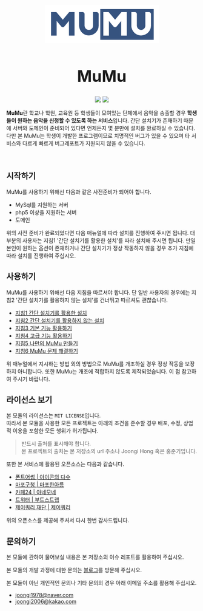 <p align="center">
    <img src="https://github.com/joongiHong/mumu/blob/master/image/logo.png?raw=true" width="300">
    <h1 align="center" style="font-size: 3em;">MuMu</h1>
    <p align="center">
        <img src="https://img.shields.io/badge/python-v3.7-blue">
        <img src="https://img.shields.io/badge/license-MIT-green">
    </p>
    <p><b>MuMu</b>란 학교나 학원, 교육원 등 학생들이 모여있는 단체에서 음악을 송출할 경우 <b>학생들이 원하는 음악을 신청할 수 있도록 하는 서비스</b>입니다. 간단 설치기가 존재하기 때문에 서버와 도메인이 준비되어 있다면 언제든지 몇 분만에 설치를 완료하실 수 있습니다. 다만 본 MuMu는 학생이 개발한 프로그램이므로 치명적인 버그가 있을 수 있으며 타 서비스와 다르게 빠르게 버그레포트가 지원되지 않을 수 있습니다.</p>
</p>

<br/>

## 시작하기

MuMu를 사용하기 위해선 다음과 같은 사전준비가 되어야 합니다.

- MySql를 지원하는 서버
- php5 이상을 지원하는 서버
- 도메인

위의 사전 준비가 완료되었다면 다음 매뉴얼에 따라 설치를 진행하여 주시면 됩니다. 대부분의 사용자는 지침1 '간단 설치기를 활용한 설치'를 따라 설치해 주시면 됩니다. 만일 본인이 원하는 옵션이 존재하거나 간단 설치기가 정상 작동하지 않을 경우 추가 지침에 따라 설치를 진행하여 주십시오.

## 사용하기

MuMu를 사용하기 위해선 다음 지침을 따르셔야 합니다. 단 일반 사용자의 경우에는 지침2 '간단 설치기를 활용하지 않는 설치'를 건너뛰고 따르셔도 괜찮습니다.

- [지침1 간단 설치기를 활용한 설치](docs/1.md)
- [지침2 간단 설치기를 활용하지 않는 설치](docs/2.md)
- [지침3 기본 기능 활용하기](docs/3.md)
- [지침4 고급 기능 활용하기](docs/4.md)
- [지침5 나만의 MuMu 만들기](docs/5.md)
- [지침6 MuMu 문제 해결하기](docs/5.md)

위 매뉴얼에서 지시하는 방법 외의 방법으로 MuMu를 개조하실 경우 정상 작동을 보장하지 아니합니다. 또한 MuMu는 개조에 적합하지 않도록 제작되었습니다. 이 점 참고하여 주시기 바랍니다.

## 라이선스 보기

본 모듈의 라이선스는 `MIT LICENSE`입니다.  
따라서 본 모듈을 사용한 모든 프로젝트는 아래의 조건을 준수할 경우 배포, 수정, 상업적 이용을 포함한 모든 행위가 허가됩니다.

> 반드시 출처를 표시해야 합니다.  
> 본 프로젝트의 출처는 본 저장소의 url 주소나 Joongi Hong 혹은 홍준기입니다.

또한 본 서비스에 활용된 오픈소스는 다음과 같습니다.

- [폰트어썸 | 아이콘의 다수](https://fontawesome.com/license)
- [마포구청 | 마포한아름](https://www.mapo.go.kr/site/main/content/mapo04010201)
- [카페24 | 아네모네](https://fonts.cafe24.com/)
- [트위터 | 부트스트랩](https://github.com/twbs/bootstrap/blob/master/LICENSE)
- [제이쿼리 재단 | 제이쿼리](https://jquery.org/license/)

위의 오픈소스를 제공해 주셔서 다시 한번 감사드립니다.

## 문의하기

본 모듈에 관하여 물어보실 내용은 본 저장소의 이슈 레포트를 활용하여 주십시오.

본 모듈의 개발 과정에 대한 문의는 [블로그](joongi0405.tistory.com)를 방문해 주십시오.

본 모듈이 아닌 개인적인 문의나 기타 문의의 경우 아래 이메일 주소를 활용해 주십시오.

- joongi1978@naver.com
- joongi2006@kakao.com
